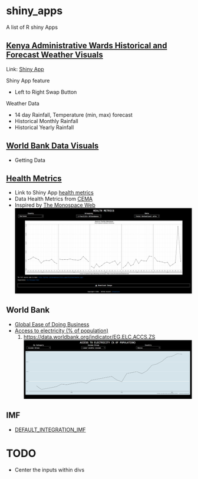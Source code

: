 # shiny_apps

A list of R shiny Apps

## [Kenya Administrative Wards Historical and Forecast Weather Visuals](./weather_app)

Link: [Shiny App](https://019387c9-7f31-2de1-6cc8-bcd45454524b.share.connect.posit.cloud)

Shiny App feature

-   Left to Right Swap Button

Weather Data

-   14 day Rainfall, Temperature (min, max) forecast
-   Historical Monthly Rainfall
-   Historical Yearly Rainfall

## [World Bank Data Visuals](./world_bank)

-   Getting Data

## [Health Metrics](./health_metrics)

-   Link to Shiny App [health metrics](https://0193e420-2ae7-8d0c-7fff-e0b3d211b026.share.connect.posit.cloud/)
-   Data Health Metrics from [CEMA](https://cema.africa/kenyahealthdatatrends)
-   Inspired by [The Monospace Web](https://owickstrom.github.io/the-monospace-web/#introduction) ![health_png](./health_metrics/health_png.png)

## World Bank

-   [Global Ease of Doing Business](world_bank/Global_Ease_Of_Doing_Business)
-   [Access to electricity (% of population)](./world_bank/Access_to_Electricity)
    1.  <https://data.worldbank.org/indicator/EG.ELC.ACCS.ZS> ![Access to Electricity](./world_bank/Access_to_Electricity/access_to_elec_sc.png)

## IMF

-   [DEFAULT_INTEGRATION_IMF](IMF/default)



# TODO

+ Center the inputs within divs
